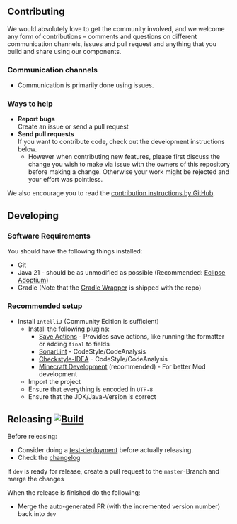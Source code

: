 ## Contributing

We would absolutely love to get the community involved, and we welcome any form of contributions – comments and questions on different communication channels, issues and pull request and anything that you build and share using our components.

### Communication channels
* Communication is primarily done using issues.

### Ways to help
* **Report bugs**<br/>Create an issue or send a pull request
* **Send pull requests**<br/>If you want to contribute code, check out the development instructions below.
  * However when contributing new features, please first discuss the change you wish to make via issue with the owners of this repository before making a change. Otherwise your work might be rejected and your effort was pointless.

We also encourage you to read the [contribution instructions by GitHub](https://docs.github.com/en/get-started/quickstart/contributing-to-projects).

## Developing

### Software Requirements
You should have the following things installed:
* Git
* Java 21 - should be as unmodified as possible (Recommended: [Eclipse Adoptium](https://adoptium.net/temurin/releases/))
* Gradle (Note that the [Gradle Wrapper](https://docs.gradle.org/current/userguide/gradle_wrapper.html) is shipped with the repo)

### Recommended setup
* Install ``IntelliJ`` (Community Edition is sufficient)
  * Install the following plugins:
    * [Save Actions](https://plugins.jetbrains.com/plugin/22113) - Provides save actions, like running the formatter or adding ``final`` to fields
    * [SonarLint](https://plugins.jetbrains.com/plugin/7973-sonarlint) - CodeStyle/CodeAnalysis
    * [Checkstyle-IDEA](https://plugins.jetbrains.com/plugin/1065-checkstyle-idea) - CodeStyle/CodeAnalysis
    * [Minecraft Development](https://plugins.jetbrains.com/plugin/8327-minecraft-development) (recommended) - For better Mod development
  * Import the project
  * Ensure that everything is encoded in ``UTF-8``
  * Ensure that the JDK/Java-Version is correct


## Releasing [![Build](https://img.shields.io/github/actions/workflow/status/litetex-oss/mcm-server-snapshot-performance-backports/release.yml?branch=master)](https://github.com/litetex-oss/mcm-server-snapshot-performance-backports/actions/workflows/release.yml)

Before releasing:
* Consider doing a [test-deployment](https://github.com/litetex-oss/mcm-server-snapshot-performance-backports/actions/workflows/test-deploy.yml?query=branch%3Adev) before actually releasing.
* Check the [changelog](CHANGELOG.md)

If ``dev`` is ready for release, create a pull request to the ``master``-Branch and merge the changes

When the release is finished do the following:
* Merge the auto-generated PR (with the incremented version number) back into ``dev``
